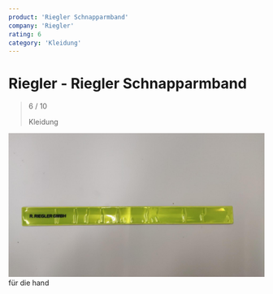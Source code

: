 ```yaml
---
product: 'Riegler Schnapparmband'
company: 'Riegler'
rating: 6
category: 'Kleidung'
---
```


# Riegler - Riegler Schnapparmband
>
> 6 / 10
>
> Kleidung

![Riegler Schnapparmband](./assets/riegler-riegler-schnapparmband-45448463-f355-492b-ab8f-6ee171e964ca.jpg)
für die hand

